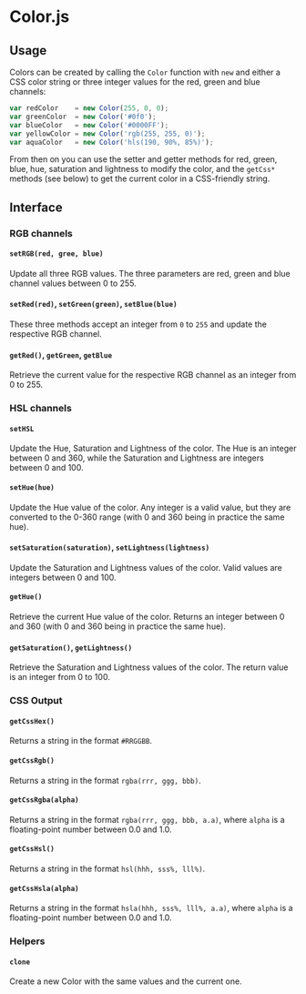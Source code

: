 # Color.js

## Usage

Colors can be created by calling the `Color` function with `new` and either a CSS color string or three 
integer values for the red, green and blue channels:

```js
var redColor    = new Color(255, 0, 0);
var greenColor  = new Color('#0f0');
var blueColor   = new Color('#0000FF');
var yellowColor = new Color('rgb(255, 255, 0)');
var aquaColor   = new Color('hls(190, 90%, 85%)');
```

From then on you can use the setter and getter methods for red, green, blue, hue, saturation and lightness 
to modify the color, and the `getCss*` methods (see below) to get the current color in a CSS-friendly string.

## Interface

### RGB channels

#### `setRGB(red, gree, blue)`

Update all three RGB values. The three parameters are red, green and blue channel values between 0 to 255.

#### `setRed(red)`, `setGreen(green)`,  `setBlue(blue)`

These three methods accept an integer from `0` to `255` and update the respective RGB channel.

#### `getRed()`, `getGreen`, `getBlue`

Retrieve the current value for the respective RGB channel as an integer from 0 to 255.

### HSL channels

#### `setHSL`

Update the Hue, Saturation and Lightness of the color. The Hue is an integer between 0 and 360, while the
Saturation and Lightness are integers between 0 and 100.

#### `setHue(hue)`

Update the Hue value of the color. Any integer is a valid value, but they are converted to 
the 0-360 range (with 0 and 360 being in practice the same hue).

#### `setSaturation(saturation)`, `setLightness(lightness)`

Update the Saturation and Lightness values of the color. Valid values are integers between 0 and 100.

#### `getHue()`

Retrieve the current Hue value of the color. Returns an integer between 0 and 360 (with 0 and 360 
being in practice the same hue).

#### `getSaturation()`,  `getLightness()`

Retrieve the Saturation and Lightness values of the color. The return value is an integer from 0 to 100.


### CSS Output

#### `getCssHex()`

Returns a string in the format `#RRGGBB`.

#### `getCssRgb()`

Returns a string in the format `rgba(rrr, ggg, bbb)`.

#### `getCssRgba(alpha)`

Returns a string in the format `rgba(rrr, ggg, bbb, a.a)`, where `alpha` is a floating-point
number between 0.0 and 1.0.

#### `getCssHsl()`

Returns a string in the format `hsl(hhh, sss%, lll%)`.

#### `getCssHsla(alpha)`

Returns a string in the format `hsla(hhh, sss%, lll%, a.a)`, where `alpha` is a floating-point
number between 0.0 and 1.0.

### Helpers

#### `clone`

Create a new Color with the same values and the current one.

